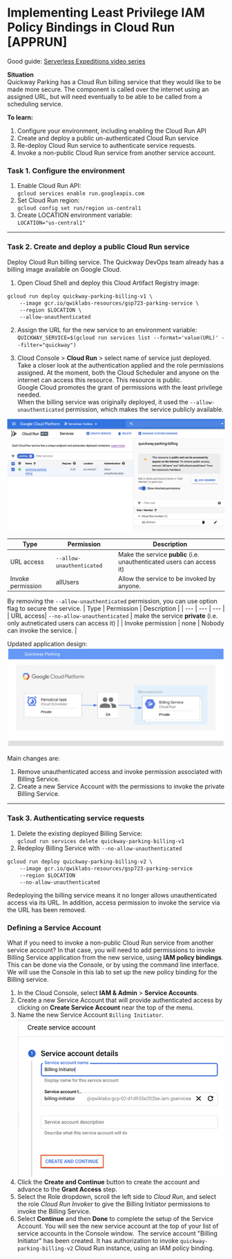 # Implementing Least Privilege IAM Policy Bindings in Cloud Run [APPRUN]

Good guide: [Serverless Expeditions video series](https://www.youtube.com/playlist?list=PLIivdWyY5sqJwq_pgOxcHzusWjXDVCEiX)

**Situation**  
Quickway Parking has a Cloud Run billing service that they would like to be made more secure. The component is called over the internet using an assigned URL, but will need eventually to be able to be called from a scheduling service.

**To learn:**
1. Configure your environment, including enabling the Cloud Run API
2. Create and deploy a public un-authenticated Cloud Run service
3. Re-deploy Cloud Run service to authenticate service requests.
4. Invoke a non-public Cloud Run service from another service account.

### Task 1. Configure the environment
1. Enable Cloud Run API:  
`gcloud services enable run.googleapis.com`
2. Set Cloud Run region:  
`gcloud config set run/region us-central1`
3. Create LOCATION environment variable:  
`LOCATION="us-central1"`

<hr>

### Task 2. Create and deploy a public Cloud Run service
Deploy Cloud Run billing service.
The Quickway DevOps team already has a billing image available on Google Cloud.

1. Open Cloud Shell and deploy this Cloud Artifact Registry image:
```
gcloud run deploy quickway-parking-billing-v1 \
    --image gcr.io/qwiklabs-resources/gsp723-parking-service \
    --region $LOCATION \
    --allow-unauthenticated
```

2. Assign the URL for the new service to an environment variable:
`QUICKWAY_SERVICE=$(gcloud run services list --format='value(URL)' --filter="quickway")`

3. Cloud Console > **Cloud Run** > select name of service just deployed.  
Take a closer look at the authentication applied and the role permissions assigned. At the moment, both the Cloud Scheduler and anyone on the internet can access this resource. This resource is public.  
Google Cloud promotes the grant of permissions with the least privilege needed.  
When the billing service was originally deployed, it used the `--allow-unauthenticated` permission, which makes the service publicly available.  

![Implementing Least Privilege IAM Policy Bindings in Cloud Run](https://github.com/TCLee-tech/Google/blob/8080e65e3bcd54296ec1b5520bc6b10f933bbc69/Application%20Development%20with%20Cloud%20Run/Implementing%20Least%20Privilege%20IAM%20Policy%20Bindings%20in%20Cloud%20Run%20Task%202%20pic1.jpeg)

| Type | Permission | Description |
| ---  |   ---      | ---         |
| URL access| `--allow-unauthenticated` | Make the service **public** (i.e. unauthenticated users can access it) |
| Invoke permission | allUsers | Allow the service to be invoked by anyone. |

By removing the `--allow-unauthenticated` permission, you can use option flag to secure the service.
| Type | Permission | Description |
| ---  |   ---      | ---         |
| URL access| `--no-allow-unauthenticated` | make the service **private** (i.e. only autneticated users can access it) |
| Invoke permission | none | Nobody can invoke the service. |

Updated application design:
![Implementing Least Privilege IAM Policy Bindings in Cloud Run Task 2 Image 2](https://github.com/TCLee-tech/Google/blob/bd02654e555275e6c7abf75726ea8f1ceb2a1e49/Application%20Development%20with%20Cloud%20Run/Implementing%20Least%20Privilege%20IAM%20Policy%20Bindings%20in%20Cloud%20Run%20Task%202%20pic2.jpeg)

Main changes are:
1. Remove unauthenticated access and invoke permission associated with Billing Service.
2. Create a new Service Account with the permissions to invoke the private Billing Service.

<hr>

### Task 3. Authenticating service requests
1. Delete the existing deployed Billing Service:  
`gcloud run services delete quickway-parking-billing-v1`  
2. Redeploy Billing Service with `--no-allow-unauthenticated`  
```
gcloud run deploy quickway-parking-billing-v2 \
    --image gcr.io/qwiklabs-resources/gsp723-parking-service 
    --region $LOCATION 
    --no-allow-unauthenticated
```
Redeploying the billing service means it no longer allows unauthenticated access via its URL. In addition, access permission to invoke the service via the URL has been removed.

### Defining a Service Account
What if you need to invoke a non-public Cloud Run service from another service account?
In that case, you will need to add permissions to invoke Billing Service application from the new service, using **IAM policy bindings**.
This can be done via the Console, or by using the command line interface. We will use the Console in this lab to set up the new policy binding for the Billing service.

1. In the Cloud Console, select **IAM & Admin** > **Service Accounts**.
2. Create a new Service Account that will provide authenticated access by clicking on **Create Service Account** near the top of the menu.
3. Name the new Service Account `Billing Initiator`.
![Implementing Least Privilege IAM Policy Bindings in Cloud Run Task 3 Image 1](https://github.com/TCLee-tech/Google/blob/0ec853f6ed225e0628923f9474cc66f023ebd9a6/Application%20Development%20with%20Cloud%20Run/Implementing%20Least%20Privilege%20IAM%20Policy%20Bindings%20in%20Cloud%20Run%20Task%203%20pic1.jpeg)
4. Click the **Create and Continue** button to create the account and advance to the **Grant Access** step.
5. Select the Role dropdown, scroll the left side to *Cloud Run*, and select the role *Cloud Run Invoker* to give the Billing Initiator permissions to invoke the Billing Service.
6. Select **Continue** and then **Done** to complete the setup of the Service Account. You will see the new service account at the top of your list of service accounts in the Console window.
![]()
The service account "Billing Initiator" has been created. It has authorization to invoke `quickway-parking-billing-v2` Cloud Run instance, using an IAM policy binding.

